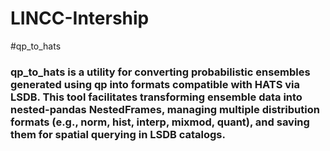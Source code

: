 # LINCC-Intership
#qp_to_hats

### qp_to_hats is a utility for converting probabilistic ensembles generated using qp into formats compatible with HATS via LSDB. This tool facilitates transforming ensemble data into nested-pandas NestedFrames, managing multiple distribution formats (e.g., norm, hist, interp, mixmod, quant), and saving them for spatial querying in LSDB catalogs.
